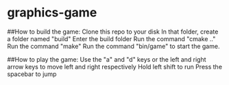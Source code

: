 # graphics-game
##How to build the game:
Clone this repo to your disk
In that folder, create a folder named "build"
Enter the build folder
Run the command "cmake .."
Run the command "make"
Run the command "bin/game" to start the game.

##How to play the game:
Use the "a" and "d" keys or the left and right arrow keys to move left and right respectively
Hold left shift to run
Press the spacebar to jump
